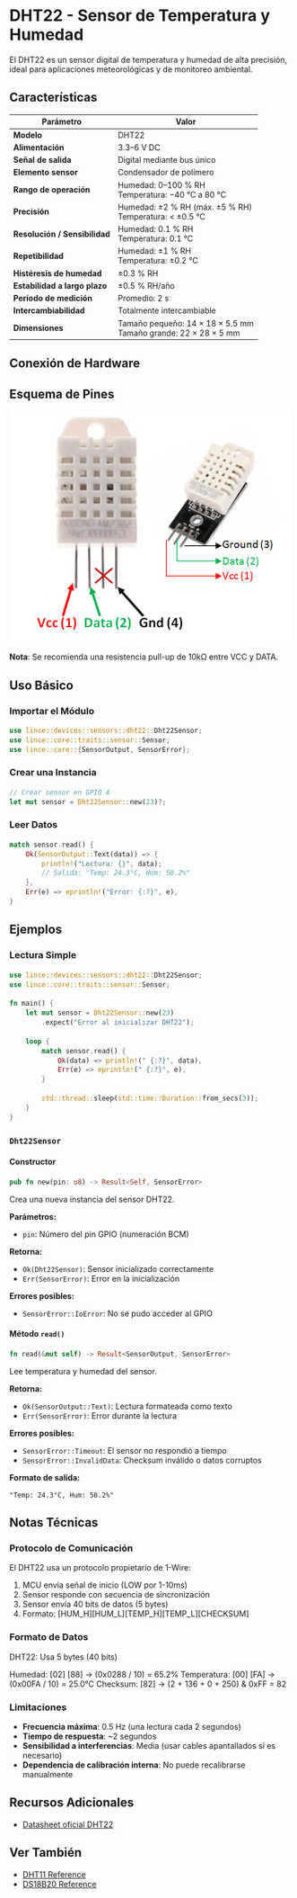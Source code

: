 # DHT22 - Sensor de Temperatura y Humedad

El DHT22 es un sensor digital de temperatura y humedad de alta precisión, ideal para aplicaciones meteorológicas y de monitoreo ambiental.

## Características

| **Parámetro**               | **Valor**                                                                 |
|-----------------------------|---------------------------------------------------------------------------|
| **Modelo**                  | DHT22                                                                    |
| **Alimentación**            | 3.3–6 V DC                                                               |
| **Señal de salida**         | Digital mediante bus único                                               |
| **Elemento sensor**         | Condensador de polímero                                                  |
| **Rango de operación**      | Humedad: 0–100 % RH<br>Temperatura: −40 °C a 80 °C                      |
| **Precisión**               | Humedad: ±2 % RH (máx. ±5 % RH)<br>Temperatura: < ±0.5 °C               |
| **Resolución / Sensibilidad** | Humedad: 0.1 % RH<br>Temperatura: 0.1 °C                                |
| **Repetibilidad**           | Humedad: ±1 % RH<br>Temperatura: ±0.2 °C                                |
| **Histéresis de humedad**   | ±0.3 % RH                                                                |
| **Estabilidad a largo plazo** | ±0.5 % RH/año                                                          |
| **Período de medición**     | Promedio: 2 s                                                            |
| **Intercambiabilidad**      | Totalmente intercambiable                                                |
| **Dimensiones**             | Tamaño pequeño: 14 × 18 × 5.5 mm<br>Tamaño grande: 22 × 28 × 5 mm        |


## Conexión de Hardware

## Esquema de Pines

![Esquema de pines DHT22](../images/DHT22-Sensor-Pinout.png)

**Nota**: Se recomienda una resistencia pull-up de 10kΩ entre VCC y DATA.

## Uso Básico

### Importar el Módulo

```rust
use lince::devices::sensors::dht22::Dht22Sensor;
use lince::core::traits::sensor::Sensor;
use lince::core::{SensorOutput, SensorError};
```

### Crear una Instancia

```rust
// Crear sensor en GPIO 4
let mut sensor = Dht22Sensor::new(23)?;
```

### Leer Datos

```rust
match sensor.read() {
    Ok(SensorOutput::Text(data)) => {
        println!("Lectura: {}", data);
        // Salida: "Temp: 24.3°C, Hum: 58.2%"
    },
    Err(e) => eprintln!("Error: {:?}", e),
}
```

## Ejemplos

### Lectura Simple

```rust
use lince::devices::sensors::dht22::Dht22Sensor;
use lince::core::traits::sensor::Sensor;

fn main() {
    let mut sensor = Dht22Sensor::new(23)
        .expect("Error al inicializar DHT22");
    
    loop {
        match sensor.read() {
            Ok(data) => println!(" {:?}", data),
            Err(e) => eprintln!(" {:?}", e),
        }
        
        std::thread::sleep(std::time::Duration::from_secs(3));
    }
}
```



### `Dht22Sensor`

#### Constructor

```rust
pub fn new(pin: u8) -> Result<Self, SensorError>
```

Crea una nueva instancia del sensor DHT22.

**Parámetros:**
- `pin`: Número del pin GPIO (numeración BCM)

**Retorna:**
- `Ok(Dht22Sensor)`: Sensor inicializado correctamente
- `Err(SensorError)`: Error en la inicialización

**Errores posibles:**
- `SensorError::IoError`: No se pudo acceder al GPIO

#### Método `read()`

```rust
fn read(&mut self) -> Result<SensorOutput, SensorError>
```

Lee temperatura y humedad del sensor.

**Retorna:**
- `Ok(SensorOutput::Text)`: Lectura formateada como texto
- `Err(SensorError)`: Error durante la lectura

**Errores posibles:**
- `SensorError::Timeout`: El sensor no respondió a tiempo
- `SensorError::InvalidData`: Checksum inválido o datos corruptos

**Formato de salida:**
```
"Temp: 24.3°C, Hum: 58.2%"
```


## Notas Técnicas

### Protocolo de Comunicación

El DHT22 usa un protocolo propietario de 1-Wire:
1. MCU envía señal de inicio (LOW por 1-10ms)
2. Sensor responde con secuencia de sincronización
3. Sensor envía 40 bits de datos (5 bytes)
4. Formato: [HUM_H][HUM_L][TEMP_H][TEMP_L][CHECKSUM]

### Formato de Datos

DHT22: Usa 5 bytes (40 bits)

Humedad: [02] [88] → (0x0288 / 10) = 65.2%
Temperatura: [00] [FA] → (0x00FA / 10) = 25.0°C
Checksum: [82] → (2 + 136 + 0 + 250) & 0xFF = 82


### Limitaciones

- **Frecuencia máxima**: 0.5 Hz (una lectura cada 2 segundos)
- **Tiempo de respuesta**: ~2 segundos
- **Sensibilidad a interferencias**: Media (usar cables apantallados si es necesario)
- **Dependencia de calibración interna**: No puede recalibrarse manualmente


## Recursos Adicionales

- [Datasheet oficial DHT22](https://www.sparkfun.com/datasheets/Sensors/Temperature/DHT22.pdf)


## Ver También

- [DHT11 Reference](./dht11.md)
- [DS18B20 Reference](./ds18b20.md)